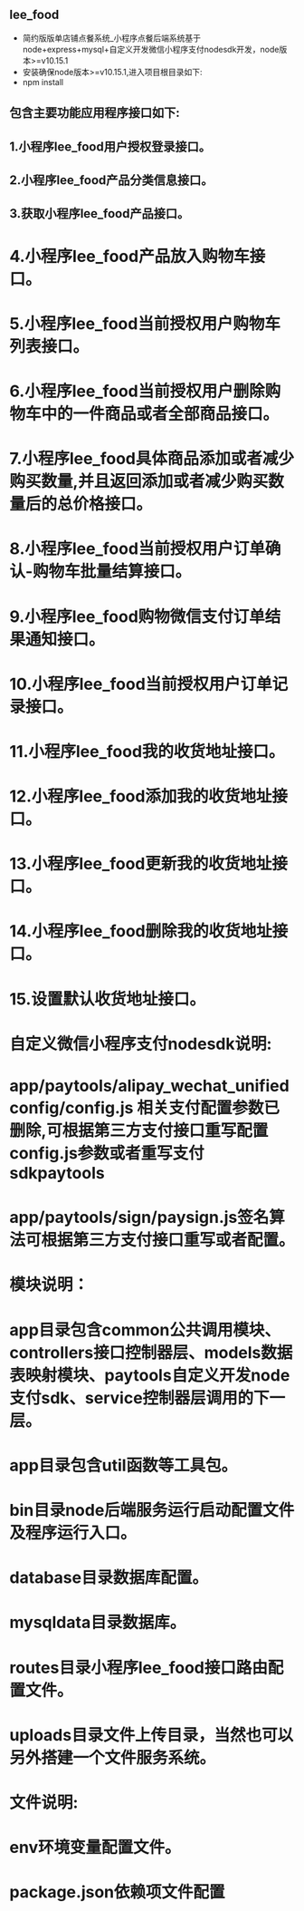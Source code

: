 ## lee_food
- 简约版版单店铺点餐系统_小程序点餐后端系统基于node+express+mysql+自定义开发微信小程序支付nodesdk开发，node版本>=v10.15.1
- 安装确保node版本>=v10.15.1,进入项目根目录如下:
- npm install

## 包含主要功能应用程序接口如下:
## 1.小程序lee_food用户授权登录接口。
## 2.小程序lee_food产品分类信息接口。
## 3.获取小程序lee_food产品接口。
# 4.小程序lee_food产品放入购物车接口。
# 5.小程序lee_food当前授权用户购物车列表接口。
# 6.小程序lee_food当前授权用户删除购物车中的一件商品或者全部商品接口。
# 7.小程序lee_food具体商品添加或者减少购买数量,并且返回添加或者减少购买数量后的总价格接口。
# 8.小程序lee_food当前授权用户订单确认-购物车批量结算接口。
# 9.小程序lee_food购物微信支付订单结果通知接口。
# 10.小程序lee_food当前授权用户订单记录接口。
# 11.小程序lee_food我的收货地址接口。
# 12.小程序lee_food添加我的收货地址接口。
# 13.小程序lee_food更新我的收货地址接口。
# 14.小程序lee_food删除我的收货地址接口。
# 15.设置默认收货地址接口。

# 自定义微信小程序支付nodesdk说明:
# app/paytools/alipay_wechat_unifiedconfig/config.js 相关支付配置参数已删除,可根据第三方支付接口重写配置config.js参数或者重写支付sdkpaytools
# app/paytools/sign/paysign.js签名算法可根据第三方支付接口重写或者配置。

# 模块说明：
# app目录包含common公共调用模块、controllers接口控制器层、models数据表映射模块、paytools自定义开发node支付sdk、service控制器层调用的下一层。
# app目录包含util函数等工具包。
# bin目录node后端服务运行启动配置文件及程序运行入口。
# database目录数据库配置。
# mysqldata目录数据库。
# routes目录小程序lee_food接口路由配置文件。
# uploads目录文件上传目录，当然也可以另外搭建一个文件服务系统。

# 文件说明:
# env环境变量配置文件。
# package.json依赖项文件配置

